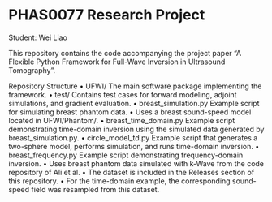 # PHAS0077 Research Project
Student: Wei Liao

This repository contains the code accompanying the project paper “A Flexible Python Framework for Full-Wave Inversion in Ultrasound Tomography”.

Repository Structure
	•	UFWI/
The main software package implementing the framework.
	•	test/
Contains test cases for forward modeling, adjoint simulations, and gradient evaluation.
	•	breast_simulation.py
Example script for simulating breast phantom data.
	•	Uses a breast sound-speed model located in UFWI/Phantom/.
	•	breast_time_domain.py
Example script demonstrating time-domain inversion using the simulated data generated by breast_simulation.py.
	•	circle_model_td.py
Example script that generates a two-sphere model, performs simulation, and runs time-domain inversion.
	•	breast_frequency.py
Example script demonstrating frequency-domain inversion.
	•	Uses breast phantom data simulated with k-Wave from the code repository of Ali et al.
	•	The dataset is included in the Releases section of this repository.
	•	For the time-domain example, the corresponding sound-speed field was resampled from this dataset.
